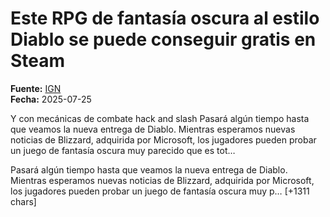 # Este RPG de fantasía oscura al estilo Diablo se puede conseguir gratis en Steam

**Fuente:** [IGN](https://es.ign.com/steam/219080/news/este-rpg-de-fantasia-oscura-al-estilo-diablo-se-puede-conseguir-gratis-en-steam)  
**Fecha:** 2025-07-25

Y con mecánicas de combate hack and slash
Pasará algún tiempo hasta que veamos la nueva entrega de Diablo. Mientras esperamos nuevas noticias de Blizzard, adquirida por Microsoft, los jugadores pueden probar un juego de fantasía oscura muy parecido que es tot…

Pasará algún tiempo hasta que veamos la nueva entrega de Diablo. Mientras esperamos nuevas noticias de Blizzard, adquirida por Microsoft, los jugadores pueden probar un juego de fantasía oscura muy p… [+1311 chars]
